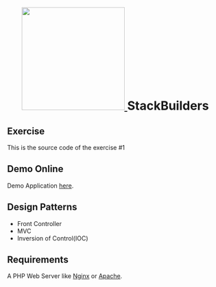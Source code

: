 <h1 align="center">
<a href="https://www.stackbuilders.com/es/index/" target="_blank">
        <img src="https://www.stackbuilders.com/assets/images/stack-builders-logo-nav-horizontal.svg" width="240px"/>
    </a>
    StackBuilders
</h1>

Exercise
-------------

This is the source code of the exercise #1

Demo Online
-------------

Demo Application [here](http://23.239.31.230:8181/).

Design Patterns
---------------
* Front Controller
* MVC
* Inversion of Control(IOC)

Requirements
------------

A PHP Web Server like [Nginx](https://www.nginx.com/resources/wiki/start/topics/tutorials/install/) or [Apache](http://httpd.apache.org/docs/2.4/es/install.html).
